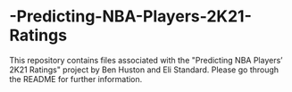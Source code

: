 # -Predicting-NBA-Players-2K21-Ratings
This repository contains files associated with the "Predicting NBA Players’ 2K21 Ratings" project by Ben Huston and Eli Standard. Please go through the README for further information. 
